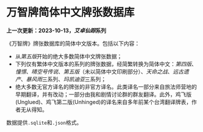 # 万智牌简体中文牌张数据库

**上一次更新：2023-10-13，*艾卓仙踪*系列**

《万智牌》牌张数据库的简体中文版本。包括以下内容：

- 从*第五版*开始的绝大多数简体中文牌张数据；
- 下列仅有繁体中文版本的系列的牌张数据，经简繁转换为简体中文：*第四版*、*憧憬*、*晴空号传说*、*第五版*（未以简体中文印刷部分）、*天命之战*、*远古遗产*、*暴风雨*三系列、*玛凯迪亚*三系列；
- 绝大多数无官方译名的牌张的非官方译名。此类译名一部分来自旅法师营地的早期翻译，并有改动；一部分由我和剧情讨论群的群友翻译。此外，鸡飞版(Unglued)、鸡飞第二版(Unhinged)的译名来自多年前某个台湾翻译牌表，作者无从得知。

数据提供`.sqlite`和`.json`格式。